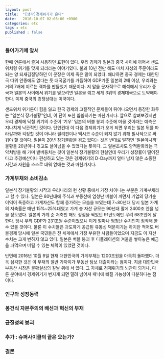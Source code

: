 ```yaml
---
layout: post
title:  "[생각]경제위기가 온다"
date:   2016-10-07 02:05:00 +0900
categories: etc
tags : etc
published : false
---
```

### 들어가기에 앞서

한때 언론에서 즐겨 사용하던 표현이 있다. 우리 경제가 일본과 중국 사이에 끼어서 샌드위치형 위기를 맞게 되리라는 이야기였다. 불과 10년 전만 해도 마치 자성의 주문이라도 되는 양 되새김질당하던 이 문장은 이제 죽은 말이 되었다. 왜냐하면 중국 경제는 대한민국 따위 안중에도 없다는 듯 대국굴기를 거듭하여 GDP기준 일본의 2배 이상, 우리와는 거의 7배에 이르는 격차를 만들었기 때문이다. 저 말을 문자적으로 해석해서 우리가 중국과 일본의 사이에서 위기를 맞으려면 일본을 꺾고 세계 3위의 경제대국으로 도약해야 한다. 이제 중국의 경쟁상대는 미국이다.

샌드위치 위기론이 힘을 잃고 한국 경제의 고질적인 문제들이 튀어나오면서 등장한 화두는 "일본식 장기불황"인데, 이 단어 또한 씁쓸하기는 마찬가지다. 앞으로 살펴보겠지만 우리 경제에 닥칠 위기의 수준이 '겨우' 일본의 버블 붕괴 수준에 머물 것이라는 예측은 지나치게 낙관적인 것이다. 단언컨대 이 다음 경제위기가 오게 되면 우리는 일본 뒤를 따라갈까봐 걱정할 것이 아니라 필리핀이나 멕시코 수준이 되지 않기 위해 필사적으로 싸워야 할 것이다. 일본이 20년 장기불황을 겪고 있다는 것은 반대로 말하면 '일본이니까' 불황을 20년이나 겪고도 살아남을 수 있었다는 뜻이다. 그 일본조차도 양적완화라는 극약처방을 해 가며 발버둥치는 것이 일본식 장기불황의 현실인데 우리가 성장률이 떨어진다고 추경예산이나 편성하고 있는 것은 경제위기의 D-Day까지 얼마 남지 않은 소중한 시간과 자원을 스스로 태워 없애는 것과 마찬가지다.

### 가계부채와 소비감소

일본식 장기불황의 시작과 우리나라의 현 상황 중에서 가장 차이나는 부분은 가계부채라고 할 수 있다. 일본은 80년대에 주식과 부동산에 엄청난 버블이 끼면서 기업의 당기순이익이 폭증하고 가계자산도 함께 증가하는 모습을 보였는데 7~80년대 당시 일본 가계의 저축률은 매년 15%~25%대였고 가계 총 자산 규모는 90년대 말에 2400조 엔을 넘을 정도였다. 일본의 가계 순 저축만 해도 정점을 찍었던 91년도에만 무려 68조엔에 달한다. 당시 우리 GDP가 231조원 수준이었으니 이게 얼마나 엄청난 수치인지 짐작해 볼 수 있을 것이다. 물론 이 수치들은 과도하게 공급된 유동성 덕분이기는 하지만 적어도 버블경제 당시에 일본 국민들은 전 세계에서 가장 부유한 사람들이었으며 지금도 이 자산 수치는 크게 변하지 않고 있다. 일본은 버블 붕괴 후 디플레이션의 겨울을 쌓아놓은 예금을 파먹으며 버틸 수 있는 체력이 있었던 것이다.

반면에 2016년 10월 9일 현재 대한민국의 가계부채는 1200조원을 아득히 돌파했다. 더욱 심각한 것은 이 부채의 절반 가까이가 부동산 담보 대출이라는 점이다. 지금 대한민국 부동산 시장은 불확실성의 칼날 위에 서 있다. 그 자체로 경제위기의 뇌관이 되거나, 다른 분야에서 경제위기가 번지게 되면 밀려 넘어져 패닉에 빠질 가능성이 다분하다는 점이다.  

### 인구와 성장동력

### 봉건식 자본주의의 배신과 혁신의 부재

### 균질성의 붕괴

### 추가 : 슈퍼사이클의 끝은 오는가?

### 결론
